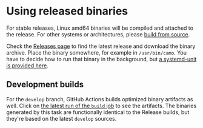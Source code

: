 # Using released binaries

For stable releases, Linux amd64 binaries will be compiled and attached to the release. For other systems or architectures, please [build from source](/docs/from-source.md).

Check the [Releases page](https://github.com/denschub/camo-rs/releases) to find the latest release and download the binary archive. Place the binary somewhere, for example in `/usr/bin/camo`. You have to decide how to run that binary in the background, but [a systemd-unit is provided here](/docs/systemd-unit.md).

## Development builds

For the `develop` branch, GitHub Actions builds optimized binary artifacts as well. Click on [the latest run of the `build` job](https://github.com/denschub/camo-rs/actions/workflows/build.yml) to see the artifacts. The binaries generated by this task are functionally identical to the Release builds, but they're based on the latest `develop` sources.
